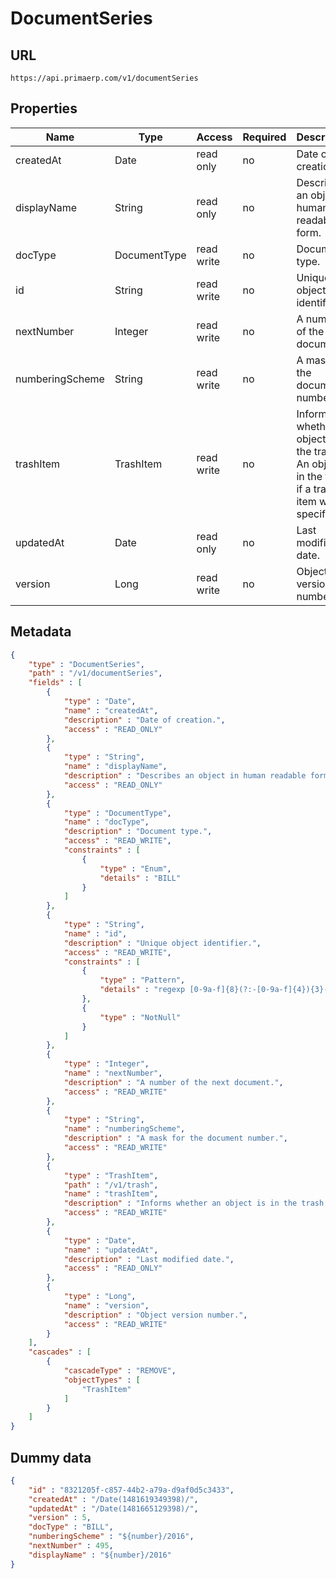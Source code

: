 DocumentSeries
==

## URL

	https://api.primaerp.com/v1/documentSeries

## Properties

| Name            | Type         | Access     | Required | Description                                                                                         |
|-----------------|--------------|------------|----------|-----------------------------------------------------------------------------------------------------|
| createdAt       | Date         | read only  | no       | Date of creation.                                                                                   |
| displayName     | String       | read only  | no       | Describes an object in human readable form.                                                         |
| docType         | DocumentType | read write | no       | Document type.                                                                                      |
| id              | String       | read write | no       | Unique object identifier.                                                                           |
| nextNumber      | Integer      | read write | no       | A number of the next document.                                                                      |
| numberingScheme | String       | read write | no       | A mask for the document number.                                                                     |
| trashItem       | TrashItem    | read write | no       | Informs whether an object is in the trash. An object is in the trash if a trash item was specified. |
| updatedAt       | Date         | read only  | no       | Last modified date.                                                                                 |
| version         | Long         | read write | no       | Object version number.                                                                              |

## Metadata

```JSON
{
	"type" : "DocumentSeries",
	"path" : "/v1/documentSeries",
	"fields" : [
		{
			"type" : "Date",
			"name" : "createdAt",
			"description" : "Date of creation.",
			"access" : "READ_ONLY"
		},
		{
			"type" : "String",
			"name" : "displayName",
			"description" : "Describes an object in human readable form.",
			"access" : "READ_ONLY"
		},
		{
			"type" : "DocumentType",
			"name" : "docType",
			"description" : "Document type.",
			"access" : "READ_WRITE",
			"constraints" : [
				{
					"type" : "Enum",
					"details" : "BILL"
				}
			]
		},
		{
			"type" : "String",
			"name" : "id",
			"description" : "Unique object identifier.",
			"access" : "READ_WRITE",
			"constraints" : [
				{
					"type" : "Pattern",
					"details" : "regexp [0-9a-f]{8}(?:-[0-9a-f]{4}){3}-[0-9a-f]{12}"
				},
				{
					"type" : "NotNull"
				}
			]
		},
		{
			"type" : "Integer",
			"name" : "nextNumber",
			"description" : "A number of the next document.",
			"access" : "READ_WRITE"
		},
		{
			"type" : "String",
			"name" : "numberingScheme",
			"description" : "A mask for the document number.",
			"access" : "READ_WRITE"
		},
		{
			"type" : "TrashItem",
			"path" : "/v1/trash",
			"name" : "trashItem",
			"description" : "Informs whether an object is in the trash. An object is in the trash if a trash item was specified.",
			"access" : "READ_WRITE"
		},
		{
			"type" : "Date",
			"name" : "updatedAt",
			"description" : "Last modified date.",
			"access" : "READ_ONLY"
		},
		{
			"type" : "Long",
			"name" : "version",
			"description" : "Object version number.",
			"access" : "READ_WRITE"
		}
	],
	"cascades" : [
		{
			"cascadeType" : "REMOVE",
			"objectTypes" : [
				"TrashItem"
			]
		}
	]
}
```

## Dummy data

```JSON
{
	"id" : "8321205f-c857-44b2-a79a-d9af0d5c3433",
	"createdAt" : "/Date(1481619349398)/",
	"updatedAt" : "/Date(1481665129398)/",
	"version" : 5,
	"docType" : "BILL",
	"numberingScheme" : "${number}/2016",
	"nextNumber" : 495,
	"displayName" : "${number}/2016"
}
```
